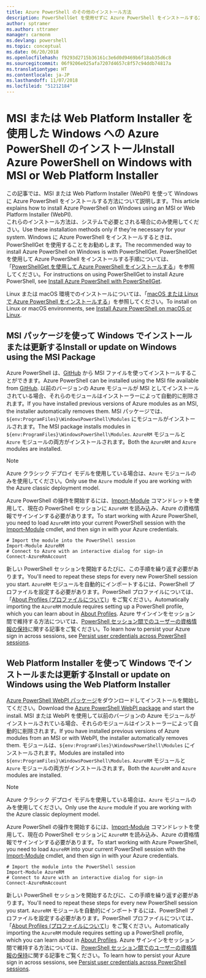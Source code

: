 ```yaml
---
title: Azure PowerShell のその他のインストール方法
description: PowerShellGet を使用せずに Azure PowerShell をインストールする方法
author: sptramer
ms.author: sttramer
manager: carmonm
ms.devlang: powershell
ms.topic: conceptual
ms.date: 06/20/2018
ms.openlocfilehash: f9293d2715b36161c3e6d0d9469b6f18ab35d6c8
ms.sourcegitcommit: 06f9206e025afa7207d4657c8f57c94ddb74817a
ms.translationtype: HT
ms.contentlocale: ja-JP
ms.lasthandoff: 11/07/2018
ms.locfileid: "51212184"
---
```

# <a name="install-azure-powershell-on-windows-with-msi-or-web-platform-installer"></a><span data-ttu-id="6d753-103">MSI または Web Platform Installer を使用した Windows への Azure PowerShell のインストール</span><span class="sxs-lookup"><span data-stu-id="6d753-103">Install Azure PowerShell on Windows with MSI or Web Platform Installer</span></span>

<span data-ttu-id="6d753-104">この記事では、MSI または Web Platform Installer (WebPI) を使って Windows に Azure PowerShell をインストールする方法について説明します。</span><span class="sxs-lookup"><span data-stu-id="6d753-104">This article explains how to install Azure PowerShell on Windows using an MSI or Web Platform Installer (WebPI).</span></span>  
<span data-ttu-id="6d753-105">これらのインストール方法は、システムで必要とされる場合にのみ使用してください。</span><span class="sxs-lookup"><span data-stu-id="6d753-105">Use these installation methods only if they're necessary for your system.</span></span> <span data-ttu-id="6d753-106">Windows に Azure PowerShell をインストールするときは、PowerShellGet を使用することをお勧めします。</span><span class="sxs-lookup"><span data-stu-id="6d753-106">The recommended way to install Azure PowerShell on Windows is with PowerShellGet.</span></span> <span data-ttu-id="6d753-107">PowerShellGet を使用して Azure PowerShell をインストールする手順については、「[PowerShellGet を使用して Azure PowerShell をインストールする](install-azurerm-ps.md)」を参照してください。</span><span class="sxs-lookup"><span data-stu-id="6d753-107">For instructions on using PowerShellGet to install Azure PowerShell, see [Install Azure PowerShell with PowerShellGet](install-azurerm-ps.md).</span></span>

<span data-ttu-id="6d753-108">Linux または macOS 環境でのインストールについては、「[macOS または Linux で Azure PowerShell をインストールする](install-azurermps-maclinux.md)」を参照してください。</span><span class="sxs-lookup"><span data-stu-id="6d753-108">To install on Linux or macOS environments, see [Install Azure PowerShell on macOS or Linux](install-azurermps-maclinux.md).</span></span>

## <a name="install-or-update-on-windows-using-the-msi-package"></a><span data-ttu-id="6d753-109">MSI パッケージを使って Windows でインストールまたは更新する</span><span class="sxs-lookup"><span data-stu-id="6d753-109">Install or update on Windows using the MSI Package</span></span>

<span data-ttu-id="6d753-110">Azure PowerShell は、[GitHub](https://github.com/Azure/azure-powershell/releases/tag/v5.7.0-April2018) から MSI ファイルを使ってインストールすることができます。</span><span class="sxs-lookup"><span data-stu-id="6d753-110">Azure PowerShell can be installed using the MSI file available from [GitHub](https://github.com/Azure/azure-powershell/releases/tag/v5.7.0-April2018).</span></span> <span data-ttu-id="6d753-111">以前のバージョンの Azure モジュールが MSI としてインストールされている場合、それらのモジュールはインストーラーによって自動的に削除されます。</span><span class="sxs-lookup"><span data-stu-id="6d753-111">If you have installed previous versions of Azure modules as an MSI, the installer automatically removes them.</span></span> <span data-ttu-id="6d753-112">MSI パッケージでは、`${env:ProgramFiles}\WindowsPowerShell\Modules` にモジュールがインストールされます。</span><span class="sxs-lookup"><span data-stu-id="6d753-112">The MSI package installs modules in `${env:ProgramFiles}\WindowsPowerShell\Modules`.</span></span> <span data-ttu-id="6d753-113">`AzureRM` モジュールと `Azure` モジュールの両方がインストールされます。</span><span class="sxs-lookup"><span data-stu-id="6d753-113">Both the `AzureRM` and `Azure` modules are installed.</span></span>

> [!NOTE]
> <span data-ttu-id="6d753-114">Azure クラシック デプロイ モデルを使用している場合は、`Azure` モジュールのみを使用してください。</span><span class="sxs-lookup"><span data-stu-id="6d753-114">Only use the `Azure` module if you are working with the Azure classic deployment model.</span></span>

<span data-ttu-id="6d753-115">Azure PowerShell の操作を開始するには、[Import-Module](/powershell/module/Microsoft.PowerShell.Core/Import-Module) コマンドレットを使用して、現在の PowerShell セッションに `AzureRM` を読み込み、Azure の資格情報でサインインする必要があります。</span><span class="sxs-lookup"><span data-stu-id="6d753-115">To start working with Azure PowerShell, you need to load `AzureRM` into your current PowerShell session with the [Import-Module](/powershell/module/Microsoft.PowerShell.Core/Import-Module) cmdlet, and then sign in with your Azure credentials.</span></span>

```powershell-interactive
# Import the module into the PowerShell session
Import-Module AzureRM
# Connect to Azure with an interactive dialog for sign-in
Connect-AzureRmAccount
```

<span data-ttu-id="6d753-116">新しい PowerShell セッションを開始するたびに、この手順を繰り返す必要があります。</span><span class="sxs-lookup"><span data-stu-id="6d753-116">You'll need to repeat these steps for every new PowerShell session you start.</span></span> <span data-ttu-id="6d753-117">`AzureRM` モジュールを自動的にインポートするには、PowerShell プロファイルを設定する必要があります。PowerShell プロファイルについては、「[About Profiles (プロファイルについて)](/powershell/module/microsoft.powershell.core/about/about_profiles)」をご覧ください。</span><span class="sxs-lookup"><span data-stu-id="6d753-117">Automatically importing the `AzureRM` module requires setting up a PowerShell profile, which you can learn about in [About Profiles](/powershell/module/microsoft.powershell.core/about/about_profiles).</span></span>
<span data-ttu-id="6d753-118">Azure サインインをセッション間で維持する方法については、[PowerShell セッション間でのユーザーの資格情報の保持](context-persistence.md)に関する記事をご覧ください。</span><span class="sxs-lookup"><span data-stu-id="6d753-118">To learn how to persist your Azure sign in across sessions, see [Persist user credentials across PowerShell sessions](context-persistence.md).</span></span>

## <a name="install-or-update-on-windows-using-the-web-platform-installer"></a><span data-ttu-id="6d753-119">Web Platform Installer を使って Windows でインストールまたは更新する</span><span class="sxs-lookup"><span data-stu-id="6d753-119">Install or update on Windows using the Web Platform Installer</span></span>

<span data-ttu-id="6d753-120">[Azure PowerShell WebPI パッケージ](http://aka.ms/webpi-azps)をダウンロードしてインストールを開始してください。</span><span class="sxs-lookup"><span data-stu-id="6d753-120">Download the [Azure PowerShell WebPI package](http://aka.ms/webpi-azps) and start the install.</span></span> <span data-ttu-id="6d753-121">MSI または WebPI を使用して以前のバージョンの Azure モジュールがインストールされている場合、それらのモジュールはインストーラーによって自動的に削除されます。</span><span class="sxs-lookup"><span data-stu-id="6d753-121">If you have installed previous versions of Azure modules from an MSI or with WebPI, the installer automatically removes them.</span></span> <span data-ttu-id="6d753-122">モジュールは、`${env:ProgramFiles}\WindowsPowerShell\Modules` にインストールされます。</span><span class="sxs-lookup"><span data-stu-id="6d753-122">Modules are installed into `${env:ProgramFiles}\WindowsPowerShell\Modules`.</span></span> <span data-ttu-id="6d753-123">`AzureRM` モジュールと `Azure` モジュールの両方がインストールされます。</span><span class="sxs-lookup"><span data-stu-id="6d753-123">Both the `AzureRM` and `Azure` modules are installed.</span></span>

> [!NOTE]
> <span data-ttu-id="6d753-124">Azure クラシック デプロイ モデルを使用している場合は、`Azure` モジュールのみを使用してください。</span><span class="sxs-lookup"><span data-stu-id="6d753-124">Only use the `Azure` module if you are working with the Azure classic deployment model.</span></span>

<span data-ttu-id="6d753-125">Azure PowerShell の操作を開始するには、[Import-Module](/powershell/module/Microsoft.PowerShell.Core/Import-Module) コマンドレットを使用して、現在の PowerShell セッションに `AzureRM` を読み込み、Azure の資格情報でサインインする必要があります。</span><span class="sxs-lookup"><span data-stu-id="6d753-125">To start working with Azure PowerShell, you need to load `AzureRM` into your current PowerShell session with the [Import-Module](/powershell/module/Microsoft.PowerShell.Core/Import-Module) cmdlet, and then sign in with your Azure credentials.</span></span>

```powershell-interactive
# Import the module into the PowerShell session
Import-Module AzureRM
# Connect to Azure with an interactive dialog for sign-in
Connect-AzureRmAccount
```

<span data-ttu-id="6d753-126">新しい PowerShell セッションを開始するたびに、この手順を繰り返す必要があります。</span><span class="sxs-lookup"><span data-stu-id="6d753-126">You'll need to repeat these steps for every new PowerShell session you start.</span></span> <span data-ttu-id="6d753-127">`AzureRM` モジュールを自動的にインポートするには、PowerShell プロファイルを設定する必要があります。PowerShell プロファイルについては、「[About Profiles (プロファイルについて)](/powershell/module/microsoft.powershell.core/about/about_profiles)」をご覧ください。</span><span class="sxs-lookup"><span data-stu-id="6d753-127">Automatically importing the `AzureRM` module requires setting up a PowerShell profile, which you can learn about in [About Profiles](/powershell/module/microsoft.powershell.core/about/about_profiles).</span></span>
<span data-ttu-id="6d753-128">Azure サインインをセッション間で維持する方法については、[PowerShell セッション間でのユーザーの資格情報の保持](context-persistence.md)に関する記事をご覧ください。</span><span class="sxs-lookup"><span data-stu-id="6d753-128">To learn how to persist your Azure sign in across sessions, see [Persist user credentials across PowerShell sessions](context-persistence.md).</span></span>
